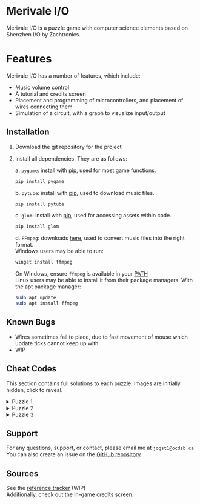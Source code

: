 # Merivale I/O

Merivale I/O is a puzzle game with computer science elements based on Shenzhen I/O by Zachtronics.

# Features
Merivale I/O has a number of features, which include:
- Music volume control
- A tutorial and credits screen
- Placement and programming of microcontrollers, and placement of wires connecting them
- Simulation of a circuit, with a graph to visualize input/output

## Installation

1. Download the git repository for the project
2. Install all dependencies. They are as follows:

    a. `pygame`: install with [pip](https://pypi.org/project/pip/), used for most game functions.
    ```bash
    pip install pygame
    ```
    b. `pytube`: install with [pip](https://pypi.org/project/pip/), used to download music files.
    ```bash
    pip install pytube
    ```
    c. `glom`: install with [pip](https://pypi.org/project/pip/), used for accessing assets within code.
    ```bash
    pip install glom
    ```
    d. `FFmpeg`: downloads [here](https://ffmpeg.org/download.html), used to convert music files into the right format.  
    Windows users may be able to run:
    ```bash
    winget install ffmpeg
    ```
    On Windows, ensure `ffmpeg` is available in your [PATH](https://superuser.com/a/284351)  
    Linux users may be able to install it from their package managers. With the apt package manager:
    ```bash
    sudo apt update
    sudo apt install ffmpeg
    ```

## Known Bugs
- Wires sometimes fail to place, due to fast movement of mouse which update ticks cannot keep up with.
- WIP

## Cheat Codes
This section contains full solutions to each puzzle. Images are initially hidden, click to reveal.
<details>
    <summary>Puzzle 1</summary>
    <img src="https://i.imgur.com/kTpNVyp.png" alt="Solution to Puzzle 1"></img>
</details>
<details>
    <summary>Puzzle 2</summary>
    <img src="https://i.imgur.com/Do6HsgN.png" alt="Solution to Puzzle 2"></img>
</details>
<details>
    <summary>Puzzle 3</summary>
    <img src="https://i.imgur.com/3UKHtF2.png" alt="Solution to Puzzle 3"></img>
</details>

## Support
For any questions, support, or contact, please email me at `jogst1@ocdsb.ca`  
You can also create an issue on the [GitHub repository](https://github.com/Jogst1/ICS3U_Final)

## Sources
See the [reference tracker](https://docs.google.com/document/d/1-7uoMtHautyOPwjpPivfaJ6HS_USsd2cKbdPfraUUYE/edit?usp=sharing) (WIP)  
Additionally, check out the in-game credits screen.